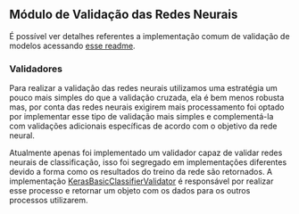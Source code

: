 ## Módulo de Validação das Redes Neurais

É possível ver detalhes referentes a implementação comum de validação de modelos acessando [esse readme]().

### Validadores

Para realizar a validação das redes neurais utilizamos uma estratégia um pouco mais simples do que
a validação cruzada, ela é bem menos robusta mas, por conta das redes neurais exigirem mais processamento
foi optado por implementar esse tipo de validação mais simples e complementá-la com validações adicionais 
específicas de acordo com o objetivo da rede neural.

Atualmente apenas foi implementado um validador capaz de validar redes neurais de classificação,
isso foi segregado em implementações diferentes devido a forma como os resultados do treino da rede
são retornados. A implementação [KerasBasicClassifierValidator]() é responsável por realizar esse processo
e retornar um objeto com os dados para os outros processos utilizarem.
